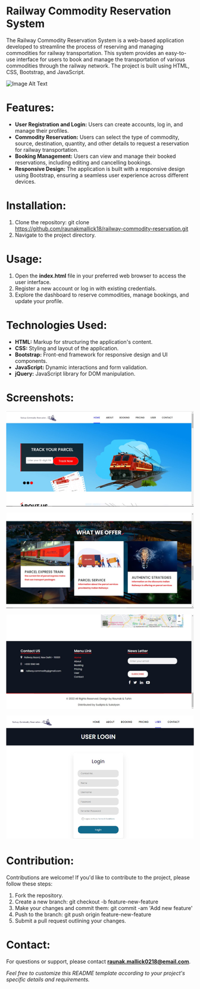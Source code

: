 # Railway Commodity Reservation System

The Railway Commodity Reservation System is a web-based application developed to streamline the process of reserving and managing commodities for railway transportation. This system provides an easy-to-use interface for users to book and manage the transportation of various commodities through the railway network. The project is built using HTML, CSS, Bootstrap, and JavaScript.

<img src="https://upload.wikimedia.org/wikipedia/en/thumb/8/83/Indian_Railways.svg/1200px-Indian_Railways.svg.png" alt="Image Alt Text">

# Features:
- **User Registration and Login:** Users can create accounts, log in, and manage their profiles.
- **Commodity Reservation:** Users can select the type of commodity, source, destination, quantity, and other details to request a reservation for railway transportation.
- **Booking Management:** Users can view and manage their booked reservations, including editing and cancelling bookings.
- **Responsive Design:** The application is built with a responsive design using Bootstrap, ensuring a seamless user experience across different devices.

# Installation:
1. Clone the repository: git clone https://github.com/raunakmallick18/railway-commodity-reservation.git
2. Navigate to the project directory.

# Usage:
1. Open the **index.html** file in your preferred web browser to access the user interface.
2. Register a new account or log in with existing credentials.
3. Explore the dashboard to reserve commodities, manage bookings, and update your profile.

# Technologies Used:
- **HTML:** Markup for structuring the application's content.
- **CSS:** Styling and layout of the application.
- **Bootstrap:** Front-end framework for responsive design and UI components.
- **JavaScript:** Dynamic interactions and form validation.
- **jQuery:** JavaScript library for DOM manipulation.

# Screenshots:

![GitHub Logo](https://github.com/raunakmallick18/railway-commodity-reservation/blob/main/1.jpg)

![GitHub Logo](https://github.com/raunakmallick18/railway-commodity-reservation/blob/main/2.jpg)

![GitHub Logo](https://github.com/raunakmallick18/railway-commodity-reservation/blob/main/3.jpg)

![GitHub Logo](https://github.com/raunakmallick18/railway-commodity-reservation/blob/main/4.jpg)

# Contribution:
Contributions are welcome! If you'd like to contribute to the project, please follow these steps:
1. Fork the repository.
2. Create a new branch: git checkout -b feature-new-feature
3. Make your changes and commit them: git commit -am 'Add new feature'
4. Push to the branch: git push origin feature-new-feature
5. Submit a pull request outlining your changes.

# Contact:
For questions or support, please contact **raunak.mallick0218@email.com**.

*Feel free to customize this README template according to your project's specific details and requirements.*

